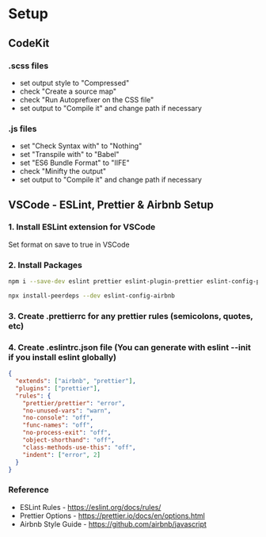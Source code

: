 # Setup

## CodeKit

### .scss files
  * set output style to "Compressed"
  * check "Create a source map"
  * check "Run Autoprefixer on the CSS file"
  * set output to "Compile it" and change path if necessary

### .js files
  * set "Check Syntax with" to "Nothing"
  * set "Transpile with" to "Babel"
  * set "ES6 Bundle Format" to "IIFE"
  * check "Minifty the output"
  * set output to "Compile it" and change path if necessary

## VSCode - ESLint, Prettier & Airbnb Setup

### 1. Install ESLint extension for VSCode

Set format on save to true in VSCode

### 2. Install Packages
```bash
npm i --save-dev eslint prettier eslint-plugin-prettier eslint-config-prettier
```

```bash
npx install-peerdeps --dev eslint-config-airbnb
```

### 3. Create .prettierrc for any prettier rules (semicolons, quotes, etc)

### 4. Create .eslintrc.json file (You can generate with eslint --init if you install eslint globally)

```json
{
  "extends": ["airbnb", "prettier"],
  "plugins": ["prettier"],
  "rules": {
    "prettier/prettier": "error",
    "no-unused-vars": "warn",
    "no-console": "off",
    "func-names": "off",
    "no-process-exit": "off",
    "object-shorthand": "off",
    "class-methods-use-this": "off",
    "indent": ["error", 2]
  }
}
```

### Reference
* ESLint Rules - https://eslint.org/docs/rules/
* Prettier Options - https://prettier.io/docs/en/options.html
* Airbnb Style Guide - https://github.com/airbnb/javascript
